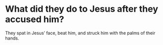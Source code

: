 # What did they do to Jesus after they accused him?

They spat in Jesus’ face, beat him, and struck him with the palms of their hands.
